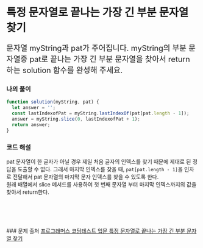 # 특정 문자열로 끝나는 가장 긴 부분 문자열 찾기

<p style='font-size: 20px'>
문자열 myString과 pat가 주어집니다. myString의 부분 문자열중 pat로 끝나는 가장 긴 부분 문자열을 찾아서 return 하는 solution 함수를 완성해 주세요.</p>

### 나의 풀이

```javascript
function solution(myString, pat) {
  let answer = '';
  const lastIndexofPat = myString.lastIndexOf(pat[pat.length - 1]);
  answer = myString.slice(0, lastIndexofPat + 1);
  return answer;
}
```

### 코드 해설

pat 문자열이 한 글자가 아닐 경우 제일 처음 글자의 인덱스를 찾기 때문에 제대로 된 정답을 도출할 수 없다. 그래서 마지막 인덱스를 찾을 때, `pat[pat.length - 1]`을 인자로 전달해서 pat 문자열의 마지막 문자 인덱스를 찾을 수 있도록 한다.
<br />
원래 배열에서 slice 메서드를 사용하여 첫 번째 문자열 부터 마지막 인덱스까지의 값을 찾아서 return한다.

<br />
<br />
<br />
<br />
### 문제 출처
<a href='https://school.programmers.co.kr/learn/courses/30/lessons/181872'>프로그래머스 코딩테스트 입문 특정 문자열로 끝나는 가장 긴 부분 문자열 찾기</a>
